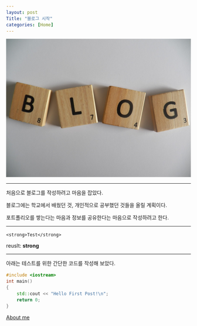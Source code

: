 ```yaml
---
layout: post
Title: "블로그 시작"
categories: [Home]
---
```


![main](assets/img/posts/2024-01-11/main.jpg)

<hr>

처음으로 블로그를 작성하려고 마음을 잡았다.

블로그에는 학교에서 배웠던 것, 개인적으로 공부했던 것들을 올릴 계획이다.

포트폴리오를 쌓는다는 마음과 정보를 공유한다는 마음으로 작성하려고 한다.

<hr>

```
<strong>Test</strong>
```

reuslt: **strong**

<hr>

아래는 테스트를 위한 간단한 코드를 작성해 보았다.

```c++
#include <iostream>
int main()
{
	std::cout << "Hello First Post!\n";
	return 0;
}
```

[About me](https://github.com/thejae-u)
